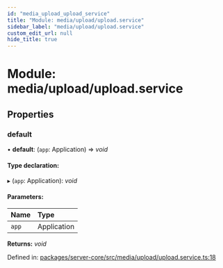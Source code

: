 ```yaml
---
id: "media_upload_upload_service"
title: "Module: media/upload/upload.service"
sidebar_label: "media/upload/upload.service"
custom_edit_url: null
hide_title: true
---
```


# Module: media/upload/upload.service

## Properties

### default

• **default**: (`app`: Application) => *void*

#### Type declaration:

▸ (`app`: Application): *void*

#### Parameters:

Name | Type |
:------ | :------ |
`app` | Application |

**Returns:** *void*

Defined in: [packages/server-core/src/media/upload/upload.service.ts:18](https://github.com/xr3ngine/xr3ngine/blob/716a06460/packages/server-core/src/media/upload/upload.service.ts#L18)
